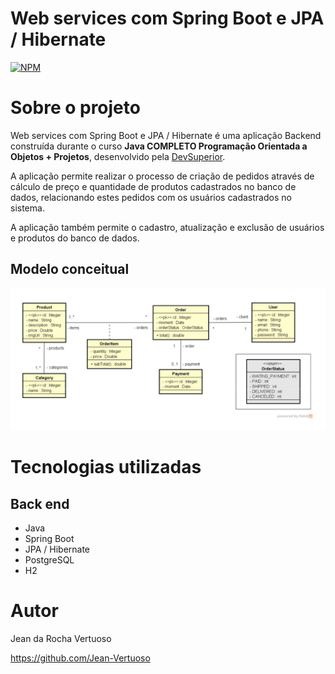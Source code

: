 # Web services com Spring Boot e JPA / Hibernate
[![NPM](https://img.shields.io/npm/l/react)](https://github.com/Jean-Vertuoso/workshop-springboot3-jpa/blob/main/LICENSE) 

# Sobre o projeto

Web services com Spring Boot e JPA / Hibernate é uma aplicação Backend construída durante o curso **Java COMPLETO Programação Orientada a Objetos + Projetos**, desenvolvido pela [DevSuperior](https://devsuperior.com "Site da DevSuperior").

A aplicação permite realizar o processo de criação de pedidos através de cálculo de preço e quantidade de produtos cadastrados no banco de dados, relacionando estes pedidos com os usuários cadastrados no sistema.

A aplicação também permite o cadastro, atualização e exclusão de usuários e produtos do banco de dados.

## Modelo conceitual
![Modelo Conceitual](https://github.com/Jean-Vertuoso/workshop-springboot3-jpa/blob/main/domain-model.png)

# Tecnologias utilizadas
## Back end
- Java
- Spring Boot
- JPA / Hibernate
- PostgreSQL
- H2

# Autor

Jean da Rocha Vertuoso

https://github.com/Jean-Vertuoso
